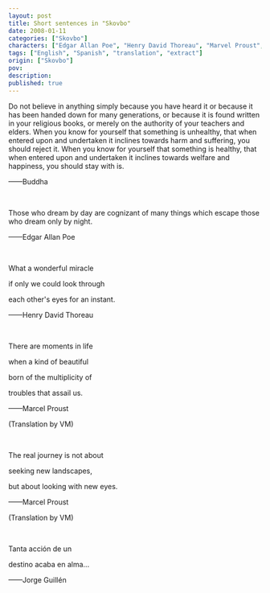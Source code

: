 ```yaml
---
layout: post
title: Short sentences in "Skovbo"
date: 2008-01-11
categories: ["Skovbo"]
characters: ["Edgar Allan Poe", "Henry David Thoreau", "Marvel Proust", "Jorge Guillén"]
tags: ["English", "Spanish", "translation", "extract"]
origin: ["Skovbo"]
pov: 
description: 
published: true
---
```


Do not believe in anything simply because you have heard it or because it has been handed down for many generations, or because it is found written in your religious books, or merely on the authority of your teachers and elders. When you know for yourself that something is unhealthy, that when entered upon and undertaken it inclines towards harm and suffering, you should reject it. When you know for yourself that something is healthy, that when entered upon and undertaken it inclines towards welfare and happiness, you should stay with is.

——Buddha

<br>

Those who dream by day are cognizant of many things which escape those who dream only by night.

——Edgar Allan Poe

<br>

What a wonderful miracle

if only we could look through

each other's eyes for an instant.

——Henry David Thoreau

<br>

There are moments in life

when a kind of beautiful

born of the multiplicity of 

troubles that assail us.

——Marcel Proust

(Translation by VM)

<br>

The real journey is not about

seeking new landscapes,

but about looking with new eyes.

——Marcel Proust

(Translation by VM)

<br>

Tanta acción de un

destino acaba en alma...

——Jorge Guillén

